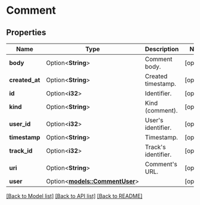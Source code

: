 # Comment

## Properties

Name | Type | Description | Notes
------------ | ------------- | ------------- | -------------
**body** | Option<**String**> | Comment body. | [optional]
**created_at** | Option<**String**> | Created timestamp. | [optional]
**id** | Option<**i32**> | Identifier. | [optional]
**kind** | Option<**String**> | Kind (comment). | [optional]
**user_id** | Option<**i32**> | User's identifier. | [optional]
**timestamp** | Option<**String**> | Timestamp. | [optional]
**track_id** | Option<**i32**> | Track's identifier. | [optional]
**uri** | Option<**String**> | Comment's URL. | [optional]
**user** | Option<[**models::CommentUser**](Comment_user.md)> |  | [optional]

[[Back to Model list]](../README.md#documentation-for-models) [[Back to API list]](../README.md#documentation-for-api-endpoints) [[Back to README]](../README.md)


